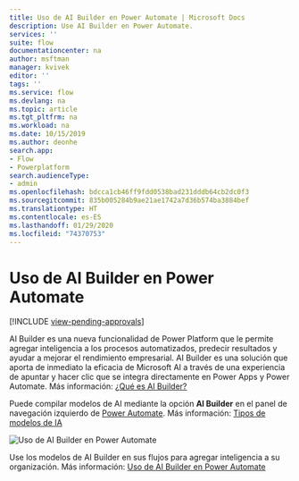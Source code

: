 ```yaml
---
title: Uso de AI Builder en Power Automate | Microsoft Docs
description: Use AI Builder en Power Automate.
services: ''
suite: flow
documentationcenter: na
author: msftman
manager: kvivek
editor: ''
tags: ''
ms.service: flow
ms.devlang: na
ms.topic: article
ms.tgt_pltfrm: na
ms.workload: na
ms.date: 10/15/2019
ms.author: deonhe
search.app:
- Flow
- Powerplatform
search.audienceType:
- admin
ms.openlocfilehash: bdcca1cb46ff9fdd0538bad231dddb64cb2dc0f3
ms.sourcegitcommit: 835b005284b9ae21ae1742a7d36b574ba3884bef
ms.translationtype: HT
ms.contentlocale: es-ES
ms.lasthandoff: 01/29/2020
ms.locfileid: "74370753"
---
```

# <a name="use-ai-builder-in-power-automate"></a>Uso de AI Builder en Power Automate
[!INCLUDE [view-pending-approvals](includes/cc-rebrand.md)]


AI Builder es una nueva funcionalidad de Power Platform que le permite agregar inteligencia a los procesos automatizados, predecir resultados y ayudar a mejorar el rendimiento empresarial. AI Builder es una solución que aporta de inmediato la eficacia de Microsoft AI a través de una experiencia de apuntar y hacer clic que se integra directamente en Power Apps y Power Automate. Más información: [¿Qué es AI Builder?](/ai-builder/)

Puede compilar modelos de AI mediante la opción **AI Builder** en el panel de navegación izquierdo de [Power Automate](https://flow.microsoft.com). Más información: [Tipos de modelos de IA](/ai-builder/model-types)

![Uso de AI Builder en Power Automate](./media/use-ai-builder/ai_builder.png "AI Builder en Power Automate")


Use los modelos de AI Builder en sus flujos para agregar inteligencia a su organización. Más información: [Uso de AI Builder en Power Automate](/ai-builder/use-in-flow-overview)


